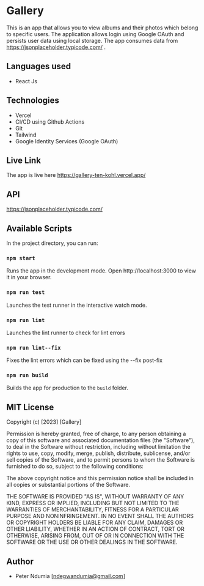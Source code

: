 # Gallery

This is an app that allows you to view albums and their photos which belong to specific users. The application allows login using Google OAuth and persists user data using local storage. The app consumes data from https://jsonplaceholder.typicode.com/ .

## Languages used

- React Js

## Technologies

- Vercel 
- CI/CD using Github Actions
- Git
- Tailwind
- Google Identity Services (Google OAuth)

## Live Link

The app is live here https://gallery-ten-kohl.vercel.app/

## API

https://jsonplaceholder.typicode.com/

## Available Scripts

In the project directory, you can run:

### `npm start`

Runs the app in the development mode.
Open http://localhost:3000 to view it in your browser.

### `npm run test`

Launches the test runner in the interactive watch mode.

### `npm run lint`

Launches the lint runner to check for lint errors

### `npm run lint--fix`

Fixes the lint errors which can be fixed using the --fix post-fix

### `npm run build`

Builds the app for production to the `build` folder.


## MIT License

Copyright (c) [2023] [Gallery]

Permission is hereby granted, free of charge, to any person obtaining a copy
of this software and associated documentation files (the "Software"), to deal
in the Software without restriction, including without limitation the rights
to use, copy, modify, merge, publish, distribute, sublicense, and/or sell
copies of the Software, and to permit persons to whom the Software is
furnished to do so, subject to the following conditions:

The above copyright notice and this permission notice shall be included in all
copies or substantial portions of the Software.

THE SOFTWARE IS PROVIDED "AS IS", WITHOUT WARRANTY OF ANY KIND, EXPRESS OR
IMPLIED, INCLUDING BUT NOT LIMITED TO THE WARRANTIES OF MERCHANTABILITY,
FITNESS FOR A PARTICULAR PURPOSE AND NONINFRINGEMENT. IN NO EVENT SHALL THE
AUTHORS OR COPYRIGHT HOLDERS BE LIABLE FOR ANY CLAIM, DAMAGES OR OTHER
LIABILITY, WHETHER IN AN ACTION OF CONTRACT, TORT OR OTHERWISE, ARISING FROM,
OUT OF OR IN CONNECTION WITH THE SOFTWARE OR THE USE OR OTHER DEALINGS IN THE
SOFTWARE.

## Author

- Peter Ndumia [ndegwandumia@gmail.com]
